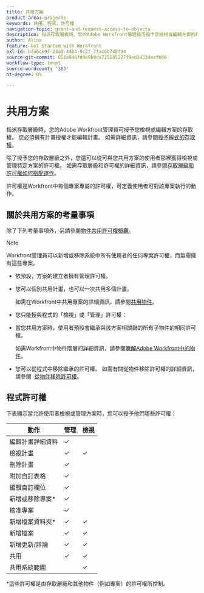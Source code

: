 ```yaml
---
title: 共用方案
product-area: projects
keywords: 共用，程式，許可權
navigation-topic: grant-and-request-access-to-objects
description: 指派存取層級時，您的Adobe Workfront管理員可授予您檢視或編輯方案的存取權。 您必須擁有計畫授權才能編輯計畫。
author: Alina
feature: Get Started with Workfront
exl-id: bfa6ce97-24ad-44b3-9c2f-7fac6b748f94
source-git-commit: 851e946fd4e9b0da725185227f9ed24334eafb86
workflow-type: tm+mt
source-wordcount: '383'
ht-degree: 0%

---
```


# 共用方案


指派存取層級時，您的Adobe Workfront管理員可授予您檢視或編輯方案的存取權。 您必須擁有計畫授權才能編輯計畫。 如需詳細資訊，請參閱[授予程式的存取權](../../administration-and-setup/add-users/configure-and-grant-access/grant-access-programs.md)。

除了授予您的存取層級之外，您還可以從可與您共用方案的使用者那裡獲得檢視或管理特定方案的許可權。 如需存取層級和許可權的詳細資訊，請參閱[存取層級和許可權如何搭配運作](../../administration-and-setup/add-users/access-levels-and-object-permissions/how-access-levels-permissions-work-together.md)。

許可權是Workfront中每個專案專屬的許可權，可定義使用者可對該專案執行的動作。

## 關於共用方案的考量事項

除了下列考量事項外，另請參閱[物件共用許可權概觀](../../workfront-basics/grant-and-request-access-to-objects/sharing-permissions-on-objects-overview.md)。

>[!NOTE]
>
>Workfront管理員可以新增或移除系統中所有使用者的任何專案許可權，而無需擁有這些專案。

* 依預設，方案的建立者擁有管理許可權。

* 您可以個別共用計畫，也可以一次共用多個計畫。

  如需在Workfront中共用專案的詳細資訊，請參閱[共用物件](../../workfront-basics/grant-and-request-access-to-objects/share-an-object.md)。

* 您只能授與程式的「檢視」或「管理」許可權：

* 當您共用方案時，使用者預設會繼承與該方案相關聯的所有子物件的相同許可權。

  如需Workfront中物件階層的詳細資訊，請參閱[瞭解Adobe Workfront中的物件](../../workfront-basics/navigate-workfront/workfront-navigation/understand-objects.md)。

* 您可以從程式中移除繼承的許可權。 如需有關從物件移除許可權的詳細資訊，請參閱  [從物件移除許可權](../../workfront-basics/grant-and-request-access-to-objects/remove-permissions-from-objects.md)。

## 程式許可權

下表顯示當允許使用者檢視或管理方案時，您可以授予他們哪些許可權：

| **動作** | **管理** | **檢視** |
|---|---|---|
| 編輯計畫詳細資料 | ✓ |   |
| 檢視計畫 | ✓ | ✓ |
| 刪除計畫 | ✓ |   |
| 附加自訂表格 | ✓ |   |
| 編輯自訂欄位 | ✓ |   |
| 新增或移除專案&#42; | ✓ |   |
| 核准專案 | ✓ |   |
| 新增檔案資料夾&#42; | ✓ | ✓ |
| 新增檔案 | ✓ | ✓ |
| 新增更新/評論 | ✓ | ✓ |
| 共用 | ✓ | ✓ |
| 共用系統範圍 |   | ✓ |

*這些許可權是由存取層級和其他物件（例如專案）的許可權所控制。


